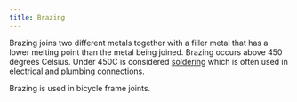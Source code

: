 ```yaml
---
title: Brazing
---
```


Brazing joins two different metals together with a filler metal that has a lower melting point than the metal being joined. Brazing occurs above 450 degrees Celsius. Under 450C is considered [soldering](soldering) which is often used in electrical and plumbing connections.

Brazing is used in bicycle frame joints.
